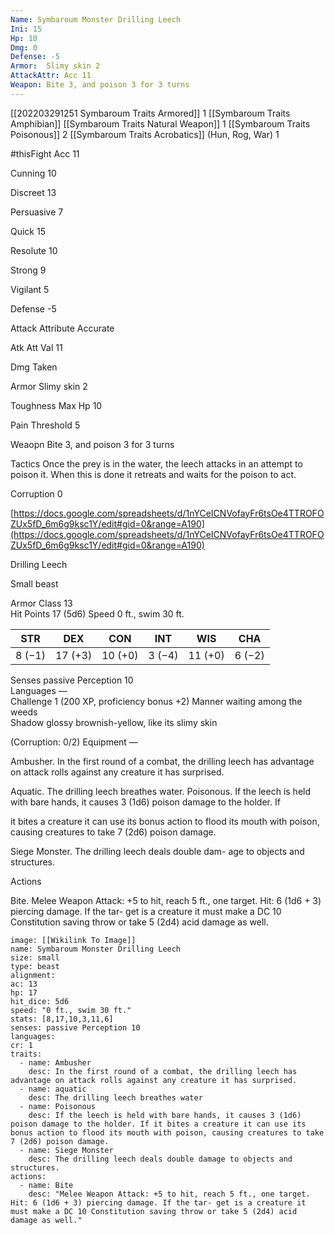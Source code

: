 ```yaml
---
Name: Symbaroum Monster Drilling Leech
Ini: 15
Hp: 10
Dmg: 0
Defense: -5
Armor:  Slimy skin 2
AttackAttr: Acc 11
Weapon: Bite 3, and poison 3 for 3 turns
---
```

[[202203291251 Symbaroum Traits Armored]] 1
[[Symbaroum Traits Amphibian]]
[[Symbaroum Traits Natural Weapon]] 1
[[Symbaroum Traits Poisonous]] 2
[[Symbaroum Traits Acrobatics]] (Hun, Rog, War) 1

#thisFight 
Acc 11

Cunning 10

Discreet 13

Persuasive 7

Quick 15

Resolute 10

Strong 9

Vigilant 5

Defense -5

Attack Attribute Accurate

Atk Att Val 11

Dmg Taken

Armor Slimy skin 2

Toughness Max Hp 10

Pain Threshold 5

Weaopn Bite 3, and poison 3 for 3 turns

Tactics Once the prey is in the water, the leech attacks in an attempt to poison it. When this is done it retreats and waits for the poison to act.

Corruption 0

[https://docs.google.com/spreadsheets/d/1nYCeICNVofayFr6tsOe4TTROFOZUx5fD_6m6g9ksc1Y/edit#gid=0&range=A190](https://docs.google.com/spreadsheets/d/1nYCeICNVofayFr6tsOe4TTROFOZUx5fD_6m6g9ksc1Y/edit#gid=0&range=A190)







 

Drilling Leech

Small beast

Armor Class 13  
Hit Points 17 (5d6) 
Speed 0 ft., swim 30 ft.


| STR    | DEX     | CON     | INT    | WIS     | CHA    |
| ------ | ------- | ------- | ------ | ------- | ------ |
| 8 (−1) | 17 (+3) | 10 (+0) | 3 (−4) | 11 (+0) | 6 (−2) |


 

Senses passive Perception 10  
Languages —  
Challenge 1 (200 XP, proficiency bonus +2) Manner waiting among the weeds  
Shadow glossy brownish-yellow, like its slimy skin

(Corruption: 0/2) Equipment —



  

Ambusher. In the first round of a combat, the drilling leech has advantage on attack rolls against any creature it has surprised.

Aquatic. The drilling leech breathes water. 
Poisonous. If the leech is held with bare hands, it causes 3 (1d6) poison damage to the holder. If

it bites a creature it can use its bonus action to flood its mouth with poison, causing creatures to take 7 (2d6) poison damage.

Siege Monster. The drilling leech deals double dam- age to objects and structures.

Actions

Bite. Melee Weapon Attack: +5 to hit, reach 5 ft., one target. Hit: 6 (1d6 + 3) piercing damage. If the tar- get is a creature it must make a DC 10 Constitution saving throw or take 5 (2d4) acid damage as well.

```statblock
image: [[Wikilink To Image]]
name: Symbaroum Monster Drilling Leech
size: small
type: beast
alignment: 
ac: 13
hp: 17
hit_dice: 5d6
speed: "0 ft., swim 30 ft."
stats: [8,17,10,3,11,6]
senses: passive Perception 10  
languages: 
cr: 1
traits:
  - name: Ambusher
    desc: In the first round of a combat, the drilling leech has advantage on attack rolls against any creature it has surprised.
  - name: aquatic
    desc: The drilling leech breathes water
  - name: Poisonous
    desc: If the leech is held with bare hands, it causes 3 (1d6) poison damage to the holder. If it bites a creature it can use its bonus action to flood its mouth with poison, causing creatures to take 7 (2d6) poison damage.
  - name: Siege Monster
    desc: The drilling leech deals double damage to objects and structures.
actions:
  - name: Bite
    desc: "Melee Weapon Attack: +5 to hit, reach 5 ft., one target. Hit: 6 (1d6 + 3) piercing damage. If the tar- get is a creature it must make a DC 10 Constitution saving throw or take 5 (2d4) acid damage as well."
```